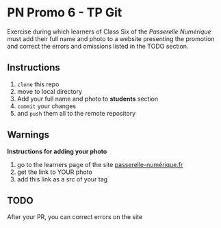 # PN Promo 6 - TP Git

Exercise during which learners of Class Six of the *Passerelle Numérique* must add their full name and photo to a website presenting the promotion and correct the errors and omissions listed in the TODO section. 

## Instructions

 1. `clone` this repo
 2. move to local directory 
 3. Add your full name and photo to **students** section
 4. `commit` your changes
 5. and `push` them all to the remote repository
 
## Warnings 

**Instructions for adding your photo** 
 1. go to the learners page of the site [passerelle-numérique.fr](https://passerelle-numerique.fr/apprenants/)
 2. get the link to YOUR photo
 3. add this link as a src of your <img>tag 

## TODO

After your PR, you can correct errors on the site

